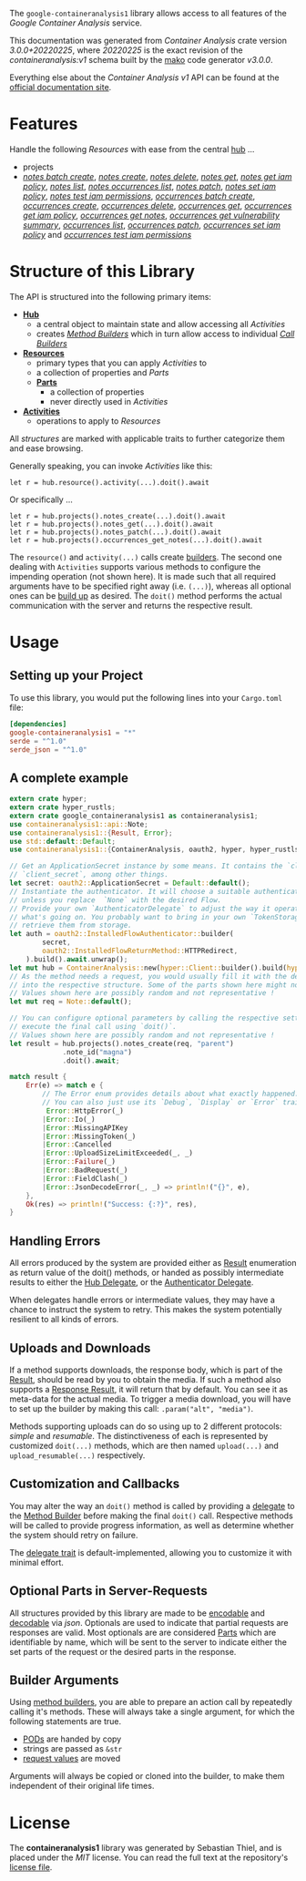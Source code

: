 <!---
DO NOT EDIT !
This file was generated automatically from 'src/mako/api/README.md.mako'
DO NOT EDIT !
-->
The `google-containeranalysis1` library allows access to all features of the *Google Container Analysis* service.

This documentation was generated from *Container Analysis* crate version *3.0.0+20220225*, where *20220225* is the exact revision of the *containeranalysis:v1* schema built by the [mako](http://www.makotemplates.org/) code generator *v3.0.0*.

Everything else about the *Container Analysis* *v1* API can be found at the
[official documentation site](https://cloud.google.com/container-analysis/api/reference/rest/).
# Features

Handle the following *Resources* with ease from the central [hub](https://docs.rs/google-containeranalysis1/3.0.0+20220225/google_containeranalysis1/ContainerAnalysis) ... 

* projects
 * [*notes batch create*](https://docs.rs/google-containeranalysis1/3.0.0+20220225/google_containeranalysis1/api::ProjectNoteBatchCreateCall), [*notes create*](https://docs.rs/google-containeranalysis1/3.0.0+20220225/google_containeranalysis1/api::ProjectNoteCreateCall), [*notes delete*](https://docs.rs/google-containeranalysis1/3.0.0+20220225/google_containeranalysis1/api::ProjectNoteDeleteCall), [*notes get*](https://docs.rs/google-containeranalysis1/3.0.0+20220225/google_containeranalysis1/api::ProjectNoteGetCall), [*notes get iam policy*](https://docs.rs/google-containeranalysis1/3.0.0+20220225/google_containeranalysis1/api::ProjectNoteGetIamPolicyCall), [*notes list*](https://docs.rs/google-containeranalysis1/3.0.0+20220225/google_containeranalysis1/api::ProjectNoteListCall), [*notes occurrences list*](https://docs.rs/google-containeranalysis1/3.0.0+20220225/google_containeranalysis1/api::ProjectNoteOccurrenceListCall), [*notes patch*](https://docs.rs/google-containeranalysis1/3.0.0+20220225/google_containeranalysis1/api::ProjectNotePatchCall), [*notes set iam policy*](https://docs.rs/google-containeranalysis1/3.0.0+20220225/google_containeranalysis1/api::ProjectNoteSetIamPolicyCall), [*notes test iam permissions*](https://docs.rs/google-containeranalysis1/3.0.0+20220225/google_containeranalysis1/api::ProjectNoteTestIamPermissionCall), [*occurrences batch create*](https://docs.rs/google-containeranalysis1/3.0.0+20220225/google_containeranalysis1/api::ProjectOccurrenceBatchCreateCall), [*occurrences create*](https://docs.rs/google-containeranalysis1/3.0.0+20220225/google_containeranalysis1/api::ProjectOccurrenceCreateCall), [*occurrences delete*](https://docs.rs/google-containeranalysis1/3.0.0+20220225/google_containeranalysis1/api::ProjectOccurrenceDeleteCall), [*occurrences get*](https://docs.rs/google-containeranalysis1/3.0.0+20220225/google_containeranalysis1/api::ProjectOccurrenceGetCall), [*occurrences get iam policy*](https://docs.rs/google-containeranalysis1/3.0.0+20220225/google_containeranalysis1/api::ProjectOccurrenceGetIamPolicyCall), [*occurrences get notes*](https://docs.rs/google-containeranalysis1/3.0.0+20220225/google_containeranalysis1/api::ProjectOccurrenceGetNoteCall), [*occurrences get vulnerability summary*](https://docs.rs/google-containeranalysis1/3.0.0+20220225/google_containeranalysis1/api::ProjectOccurrenceGetVulnerabilitySummaryCall), [*occurrences list*](https://docs.rs/google-containeranalysis1/3.0.0+20220225/google_containeranalysis1/api::ProjectOccurrenceListCall), [*occurrences patch*](https://docs.rs/google-containeranalysis1/3.0.0+20220225/google_containeranalysis1/api::ProjectOccurrencePatchCall), [*occurrences set iam policy*](https://docs.rs/google-containeranalysis1/3.0.0+20220225/google_containeranalysis1/api::ProjectOccurrenceSetIamPolicyCall) and [*occurrences test iam permissions*](https://docs.rs/google-containeranalysis1/3.0.0+20220225/google_containeranalysis1/api::ProjectOccurrenceTestIamPermissionCall)




# Structure of this Library

The API is structured into the following primary items:

* **[Hub](https://docs.rs/google-containeranalysis1/3.0.0+20220225/google_containeranalysis1/ContainerAnalysis)**
    * a central object to maintain state and allow accessing all *Activities*
    * creates [*Method Builders*](https://docs.rs/google-containeranalysis1/3.0.0+20220225/google_containeranalysis1/client::MethodsBuilder) which in turn
      allow access to individual [*Call Builders*](https://docs.rs/google-containeranalysis1/3.0.0+20220225/google_containeranalysis1/client::CallBuilder)
* **[Resources](https://docs.rs/google-containeranalysis1/3.0.0+20220225/google_containeranalysis1/client::Resource)**
    * primary types that you can apply *Activities* to
    * a collection of properties and *Parts*
    * **[Parts](https://docs.rs/google-containeranalysis1/3.0.0+20220225/google_containeranalysis1/client::Part)**
        * a collection of properties
        * never directly used in *Activities*
* **[Activities](https://docs.rs/google-containeranalysis1/3.0.0+20220225/google_containeranalysis1/client::CallBuilder)**
    * operations to apply to *Resources*

All *structures* are marked with applicable traits to further categorize them and ease browsing.

Generally speaking, you can invoke *Activities* like this:

```Rust,ignore
let r = hub.resource().activity(...).doit().await
```

Or specifically ...

```ignore
let r = hub.projects().notes_create(...).doit().await
let r = hub.projects().notes_get(...).doit().await
let r = hub.projects().notes_patch(...).doit().await
let r = hub.projects().occurrences_get_notes(...).doit().await
```

The `resource()` and `activity(...)` calls create [builders][builder-pattern]. The second one dealing with `Activities` 
supports various methods to configure the impending operation (not shown here). It is made such that all required arguments have to be 
specified right away (i.e. `(...)`), whereas all optional ones can be [build up][builder-pattern] as desired.
The `doit()` method performs the actual communication with the server and returns the respective result.

# Usage

## Setting up your Project

To use this library, you would put the following lines into your `Cargo.toml` file:

```toml
[dependencies]
google-containeranalysis1 = "*"
serde = "^1.0"
serde_json = "^1.0"
```

## A complete example

```Rust
extern crate hyper;
extern crate hyper_rustls;
extern crate google_containeranalysis1 as containeranalysis1;
use containeranalysis1::api::Note;
use containeranalysis1::{Result, Error};
use std::default::Default;
use containeranalysis1::{ContainerAnalysis, oauth2, hyper, hyper_rustls};

// Get an ApplicationSecret instance by some means. It contains the `client_id` and 
// `client_secret`, among other things.
let secret: oauth2::ApplicationSecret = Default::default();
// Instantiate the authenticator. It will choose a suitable authentication flow for you, 
// unless you replace  `None` with the desired Flow.
// Provide your own `AuthenticatorDelegate` to adjust the way it operates and get feedback about 
// what's going on. You probably want to bring in your own `TokenStorage` to persist tokens and
// retrieve them from storage.
let auth = oauth2::InstalledFlowAuthenticator::builder(
        secret,
        oauth2::InstalledFlowReturnMethod::HTTPRedirect,
    ).build().await.unwrap();
let mut hub = ContainerAnalysis::new(hyper::Client::builder().build(hyper_rustls::HttpsConnector::with_native_roots()), auth);
// As the method needs a request, you would usually fill it with the desired information
// into the respective structure. Some of the parts shown here might not be applicable !
// Values shown here are possibly random and not representative !
let mut req = Note::default();

// You can configure optional parameters by calling the respective setters at will, and
// execute the final call using `doit()`.
// Values shown here are possibly random and not representative !
let result = hub.projects().notes_create(req, "parent")
             .note_id("magna")
             .doit().await;

match result {
    Err(e) => match e {
        // The Error enum provides details about what exactly happened.
        // You can also just use its `Debug`, `Display` or `Error` traits
         Error::HttpError(_)
        |Error::Io(_)
        |Error::MissingAPIKey
        |Error::MissingToken(_)
        |Error::Cancelled
        |Error::UploadSizeLimitExceeded(_, _)
        |Error::Failure(_)
        |Error::BadRequest(_)
        |Error::FieldClash(_)
        |Error::JsonDecodeError(_, _) => println!("{}", e),
    },
    Ok(res) => println!("Success: {:?}", res),
}

```
## Handling Errors

All errors produced by the system are provided either as [Result](https://docs.rs/google-containeranalysis1/3.0.0+20220225/google_containeranalysis1/client::Result) enumeration as return value of
the doit() methods, or handed as possibly intermediate results to either the 
[Hub Delegate](https://docs.rs/google-containeranalysis1/3.0.0+20220225/google_containeranalysis1/client::Delegate), or the [Authenticator Delegate](https://docs.rs/yup-oauth2/*/yup_oauth2/trait.AuthenticatorDelegate.html).

When delegates handle errors or intermediate values, they may have a chance to instruct the system to retry. This 
makes the system potentially resilient to all kinds of errors.

## Uploads and Downloads
If a method supports downloads, the response body, which is part of the [Result](https://docs.rs/google-containeranalysis1/3.0.0+20220225/google_containeranalysis1/client::Result), should be
read by you to obtain the media.
If such a method also supports a [Response Result](https://docs.rs/google-containeranalysis1/3.0.0+20220225/google_containeranalysis1/client::ResponseResult), it will return that by default.
You can see it as meta-data for the actual media. To trigger a media download, you will have to set up the builder by making
this call: `.param("alt", "media")`.

Methods supporting uploads can do so using up to 2 different protocols: 
*simple* and *resumable*. The distinctiveness of each is represented by customized 
`doit(...)` methods, which are then named `upload(...)` and `upload_resumable(...)` respectively.

## Customization and Callbacks

You may alter the way an `doit()` method is called by providing a [delegate](https://docs.rs/google-containeranalysis1/3.0.0+20220225/google_containeranalysis1/client::Delegate) to the 
[Method Builder](https://docs.rs/google-containeranalysis1/3.0.0+20220225/google_containeranalysis1/client::CallBuilder) before making the final `doit()` call. 
Respective methods will be called to provide progress information, as well as determine whether the system should 
retry on failure.

The [delegate trait](https://docs.rs/google-containeranalysis1/3.0.0+20220225/google_containeranalysis1/client::Delegate) is default-implemented, allowing you to customize it with minimal effort.

## Optional Parts in Server-Requests

All structures provided by this library are made to be [encodable](https://docs.rs/google-containeranalysis1/3.0.0+20220225/google_containeranalysis1/client::RequestValue) and 
[decodable](https://docs.rs/google-containeranalysis1/3.0.0+20220225/google_containeranalysis1/client::ResponseResult) via *json*. Optionals are used to indicate that partial requests are responses 
are valid.
Most optionals are are considered [Parts](https://docs.rs/google-containeranalysis1/3.0.0+20220225/google_containeranalysis1/client::Part) which are identifiable by name, which will be sent to 
the server to indicate either the set parts of the request or the desired parts in the response.

## Builder Arguments

Using [method builders](https://docs.rs/google-containeranalysis1/3.0.0+20220225/google_containeranalysis1/client::CallBuilder), you are able to prepare an action call by repeatedly calling it's methods.
These will always take a single argument, for which the following statements are true.

* [PODs][wiki-pod] are handed by copy
* strings are passed as `&str`
* [request values](https://docs.rs/google-containeranalysis1/3.0.0+20220225/google_containeranalysis1/client::RequestValue) are moved

Arguments will always be copied or cloned into the builder, to make them independent of their original life times.

[wiki-pod]: http://en.wikipedia.org/wiki/Plain_old_data_structure
[builder-pattern]: http://en.wikipedia.org/wiki/Builder_pattern
[google-go-api]: https://github.com/google/google-api-go-client

# License
The **containeranalysis1** library was generated by Sebastian Thiel, and is placed 
under the *MIT* license.
You can read the full text at the repository's [license file][repo-license].

[repo-license]: https://github.com/Byron/google-apis-rsblob/main/LICENSE.md
